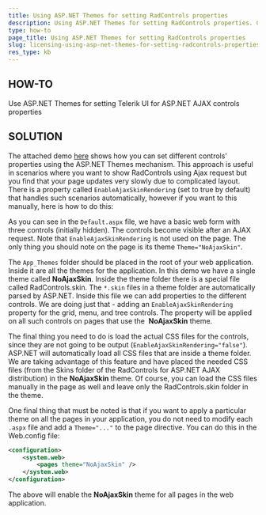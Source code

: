 ```yaml
---
title: Using ASP.NET Themes for setting RadControls properties
description: Using ASP.NET Themes for setting RadControls properties. Check it now!
type: how-to
page_title: Using ASP.NET Themes for setting RadControls properties
slug: licensing-using-asp-net-themes-for-setting-radcontrols-properties
res_type: kb
---
```



## HOW-TO

Use ASP.NET Themes for setting Telerik UI for ASP.NET AJAX controls properties

## SOLUTION

The attached demo [here](files/licensing-using-asp-net-themes-with-radcontrols.zip) shows how you can set different controls' properties using the ASP.NET Themes mechanism. This approach is useful in scenarios where you want to show RadControls using Ajax request but you find that your page updates very slowly due to complicated layout. There is a property called `EnableAjaxSkinRendering` (set to true by default) that handles such scenarios automatically, however if you want to this manually, here is how to do this:


As you can see in the `Default.aspx` file, we have a basic web form with
three controls (initially hidden). The controls
become visible after an AJAX request. Note that `EnableAjaxSkinRendering`
is not used on the page. The only thing you should note on the page is
its theme `Theme="NoAjaxSkin"`.  
   

The `App_Themes` folder should be placed in the
root of your web application. Inside it are all the themes for the
application. In this demo we have a single theme called **NoAjaxSkin**.
Inside the theme folder there is a special file called RadControls.skin.
The `*.skin` files in a theme folder are automatically parsed by ASP.NET.
Inside this file we can add properties to the different controls. We are doing just that - adding an `EnableAjaxSkinRendering` property for the
grid, menu, and tree controls. The property will be applied on all such
controls on pages that use the  **NoAjaxSkin** theme.   
   

The final thing you need to do is load the actual CSS files for the
controls, since they are not going to be output
(`EnableAjaxSkinRendering="false"`). ASP.NET will automatically load all
CSS files that are inside a theme folder. We are taking advantage of this
feature and have placed the needed CSS files (from the Skins folder of
the RadControls for ASP.NET AJAX distribution) in the **NoAjaxSkin** theme.
Of course, you can load the CSS files manually in the page as well and
leave only the RadControls.skin folder in the theme.  
   

One final thing that must be noted is that if you want to apply a
particular theme on all the pages in your application, you do not need
to modify each `.aspx` file and add a `Theme="..."` to the page directive.
You can do this in the Web.config file:  
   
 
````XML
<configuration> 
    <system.web> 
        <pages theme="NoAjaxSkin" /> 
    </system.web> 
</configuration> 
````

The above will enable the **NoAjaxSkin** theme for all pages in the web application.  
 

  
